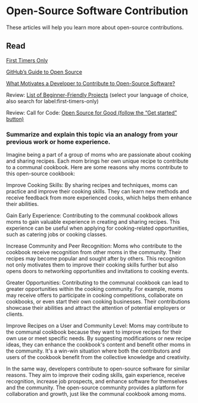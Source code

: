 # Open-Source Software Contribution

These articles will help you learn more about open-source contributions.

## Read
[First Timers Only](https://www.firsttimersonly.com/)

[GitHub’s Guide to Open Source](https://www.github.com/open-source)

[What Motivates a Developer to Contribute to Open-Source Software?](https://clearcode.cc/blog/why-developers-contribute-open-source-software/)

Review: [List of Beginner-Friendly Projects](https://github.com/search?q=label%3Agood-first-issue+archived%3Afalse) (select your language of choice, also search for label:first-timers-only)

Review: Call for Code: [Open Source for Good (follow the “Get started” button)](https://callforcode.org/)

### Summarize and explain this topic via an analogy from your previous work or home experience.

Imagine being a part of a group of moms who are passionate about cooking and sharing recipes. Each mom brings her own unique recipe to contribute to a communal cookbook. Here are some reasons why moms contribute to this open-source cookbook:

Improve Cooking Skills: By sharing recipes and techniques, moms can practice and improve their cooking skills. They can learn new methods and receive feedback from more experienced cooks, which helps them enhance their abilities.

Gain Early Experience: Contributing to the communal cookbook allows moms to gain valuable experience in creating and sharing recipes. This experience can be useful when applying for cooking-related opportunities, such as catering jobs or cooking classes.

Increase Community and Peer Recognition: Moms who contribute to the cookbook receive recognition from other moms in the community. Their recipes may become popular and sought after by others. This recognition not only motivates them to improve their cooking skills further but also opens doors to networking opportunities and invitations to cooking events.

Greater Opportunities: Contributing to the communal cookbook can lead to greater opportunities within the cooking community. For example, moms may receive offers to participate in cooking competitions, collaborate on cookbooks, or even start their own cooking businesses. Their contributions showcase their abilities and attract the attention of potential employers or clients.

Improve Recipes on a User and Community Level: Moms may contribute to the communal cookbook because they want to improve recipes for their own use or meet specific needs. By suggesting modifications or new recipe ideas, they can enhance the cookbook's content and benefit other moms in the community. It's a win-win situation where both the contributors and users of the cookbook benefit from the collective knowledge and creativity.

In the same way, developers contribute to open-source software for similar reasons. They aim to improve their coding skills, gain experience, receive recognition, increase job prospects, and enhance software for themselves and the community. The open-source community provides a platform for collaboration and growth, just like the communal cookbook among moms.